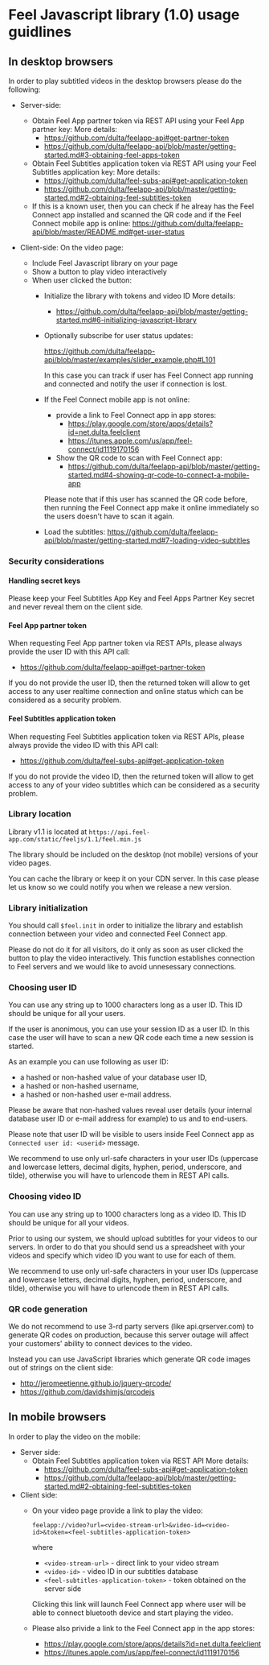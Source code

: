 # Feel Javascript library (1.0) usage guidlines

## In desktop browsers

In order to play subtitled videos in the desktop browsers please do the following:
- Server-side:
  - Obtain Feel App partner token via REST API using your Feel App partner key:
    More details:
      - https://github.com/dulta/feelapp-api#get-partner-token
      - https://github.com/dulta/feelapp-api/blob/master/getting-started.md#3-obtaining-feel-apps-token
  - Obtain Feel Subtitles application token via REST API using your Feel Subtitles application key:
    More details:
      - https://github.com/dulta/feel-subs-api#get-application-token
      - https://github.com/dulta/feelapp-api/blob/master/getting-started.md#2-obtaining-feel-subtitles-token
  - If this is a known user, then you can check if he alreay has the Feel Connect app installed and
    scanned the QR code and if the Feel Connect mobile app is online:
    https://github.com/dulta/feelapp-api/blob/master/README.md#get-user-status

- Client-side:
  On the video page:
  - Include Feel Javascript library on your page
  - Show a button to play video interactively
  - When user clicked the button:
    - Initialize the library with tokens and video ID
      More details:
        - https://github.com/dulta/feelapp-api/blob/master/getting-started.md#6-initializing-javascript-library

    - Optionally subscribe for user status updates:

      https://github.com/dulta/feelapp-api/blob/master/examples/slider_example.php#L101

      In this case you can track if user has Feel Connect app running and connected and notify the user
      if connection is lost.

    - If the Feel Connect mobile app is not online:
      - provide a link to Feel Connect app in app stores:
        - https://play.google.com/store/apps/details?id=net.dulta.feelclient
        - https://itunes.apple.com/us/app/feel-connect/id1119170156
      - Show the QR code to scan with Feel Connect app:
        - https://github.com/dulta/feelapp-api/blob/master/getting-started.md#4-showing-qr-code-to-connect-a-mobile-app

      Please note that if this user has scanned the QR code before, then running the Feel Connect app make it
      online immediately so the users doesn't have to scan it again.

    - Load the subtitles:
      https://github.com/dulta/feelapp-api/blob/master/getting-started.md#7-loading-video-subtitles

### Security considerations

#### Handling secret keys

Please keep your Feel Subtitles App Key and Feel Apps Partner Key secret and never reveal
them on the client side.

#### Feel App partner token

When requesting Feel App partner token via REST APIs, please always provide the user ID with this API call:
  - https://github.com/dulta/feelapp-api#get-partner-token

If you do not provide the user ID, then the returned token will allow to get access to any
user realtime connection and online status which can be considered as a security problem.

#### Feel Subtitles application token

When requesting Feel Subtitles application token via REST APIs, please always provide the video ID with
this API call:
  - https://github.com/dulta/feel-subs-api#get-application-token

If you do not provide the video ID, then the returned token will allow to get access to any
of your video subtitles which can be considered as a security problem.

### Library location

Library v1.1 is located at
`https://api.feel-app.com/static/feeljs/1.1/feel.min.js`

The library should be included on the desktop (not mobile) versions of your video pages.

You can cache the library or keep it on your CDN server. In this case please let us know
so we could notify you when we release a new version.

### Library initialization

You should call `$feel.init` in order to initialize the library and establish connection
between your video and connected Feel Connect app.

Please do not do it for all visitors, do it only as soon as user clicked
the button to play the video interactively. This function establishes connection to Feel
servers and we would like to avoid unnesessary connections.

### Choosing user ID

You can use any string up to 1000 characters long as a user ID. This ID should be unique
for all your users.

If the user is anonimous, you can use your session ID as a user ID. In this case the user
will have to scan a new QR code each time a new session is started.

As an example you can use following as user ID:
  - a hashed or non-hashed value of your database user ID,
  - a hashed or non-hashed username,
  - a hashed or non-hashed user e-mail address.

Please be aware that non-hashed values reveal user details (your internal database user ID
or e-mail address for example) to us and to end-users.

Please note that user ID will be visible to users inside Feel Connect app as
`Connected user id: <userid>` message.

We recommend to use only url-safe characters in your user IDs (uppercase and lowercase letters,
decimal digits, hyphen, period, underscore, and tilde), otherwise you will have to
urlencode them in REST API calls.

### Choosing video ID

You can use any string up to 1000 characters long as a video ID. This ID should be unique
for all your videos.

Prior to using our system, we should upload subtitles for your videos to our servers.
In order to do that you should send us a spreadsheet with your videos and specify which
video ID you want to use for each of them.

We recommend to use only url-safe characters in your user IDs (uppercase and lowercase letters,
decimal digits, hyphen, period, underscore, and tilde), otherwise you will have to
urlencode them in REST API calls.

### QR code generation

We do not recommend to use 3-rd party servers (like api.qrserver.com) to generate QR codes on production,
because this server outage will affect your customers' ability to connect devices to the video.

Instead you can use JavaScript libraries which generate QR code images out of strings on the client side:
  - http://jeromeetienne.github.io/jquery-qrcode/
  - https://github.com/davidshimjs/qrcodejs

## In mobile browsers

In order to play the video on the mobile:
- Server side:
  - Obtain Feel Subtitles application token via REST API
    More details:
      - https://github.com/dulta/feel-subs-api#get-application-token
      - https://github.com/dulta/feelapp-api/blob/master/getting-started.md#2-obtaining-feel-subtitles-token
- Client side:
  - On your video page provide a link to play the video:

    `feelapp://video?url=<video-stream-url>&video-id=<video-id>&token=<feel-subtitles-application-token>`

    where
    - `<video-stream-url>` - direct link to your video stream
    - `<video-id>` - video ID in our subtitles database
    - `<feel-subtitles-application-token>` - token obtained on the server side

    Clicking this link will launch Feel Connect app where user will be able to connect bluetooth device
    and start playing the video.

  - Please also privide a link to the Feel Connect app in the app stores:
    - https://play.google.com/store/apps/details?id=net.dulta.feelclient
    - https://itunes.apple.com/us/app/feel-connect/id1119170156
